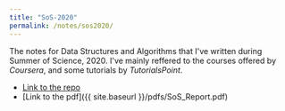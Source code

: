 ```yaml
---
title: "SoS-2020"
permalink: /notes/sos2020/
---
```


The notes for Data Structures and Algorithms that I've written during Summer of Science, 2020. I've mainly reffered to the courses offered by _Coursera_, and some tutorials by _TutorialsPoint_.

- [Link to the repo](https://github.com/AkashCherukuri/Data-Structures-and-Algorithms)
- [Link to the pdf]({{ site.baseurl }}/pdfs/SoS_Report.pdf)